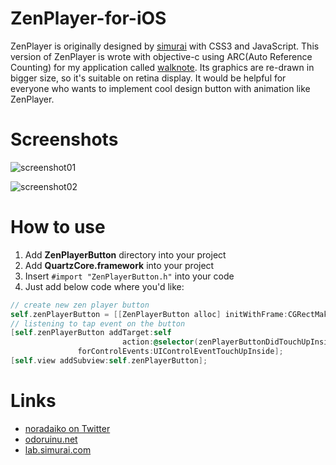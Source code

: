 ZenPlayer-for-iOS
=================

ZenPlayer is originally designed by [simurai](http://lab.simurai.com/zen-player/) with CSS3 and JavaScript.
This version of ZenPlayer is wrote with objective-c using ARC(Auto Reference Counting) for my application called [walknote](http://pkpk.info/app/walknote/).
Its graphics are re-drawn in bigger size, so it's suitable on retina display.
It would be helpful for everyone who wants to implement cool design button with animation like ZenPlayer.


Screenshots
===========

![screenshot01](https://github.com/noradaiko/ZenPlayer-for-iOS/raw/master/screenshot01.png)

![screenshot02](https://github.com/noradaiko/ZenPlayer-for-iOS/raw/master/screenshot02.png)


How to use
==========

1. Add **ZenPlayerButton** directory into your project
2. Add **QuartzCore.framework** into your project
3. Insert `#import "ZenPlayerButton.h"` into your code
4. Just add below code where you'd like:
``` Objective-C
// create new zen player button
self.zenPlayerButton = [[ZenPlayerButton alloc] initWithFrame:CGRectMake(108, 178, 104, 104)];
// listening to tap event on the button
[self.zenPlayerButton addTarget:self
						 action:@selector(zenPlayerButtonDidTouchUpInside:) 
			   forControlEvents:UIControlEventTouchUpInside];
[self.view addSubview:self.zenPlayerButton];
```


Links
=====

* [noradaiko on Twitter](https://twitter.com/noradaiko)
* [odoruinu.net](http://odoruinu.net/)
* [lab.simurai.com](http://lab.simurai.com/)


